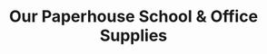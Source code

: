 ---
title: "Our Paperhouse School & Office Supplies"
url: /taytay/our-paperhouse-school-and-office-supplies/
shop: office supplies
---